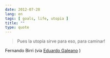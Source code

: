 ```yaml
---
date: 2012-07-28
lang: en
tags: [ goals, life, utopia ]
title: ""
type: quote
---
```


> Pues la utopía sirve para eso, para caminar!

Fernando Birri (via [Eduardo
Galeano](http://www.youtube.com/watch?v=m-pgHlB8QdQ) )


